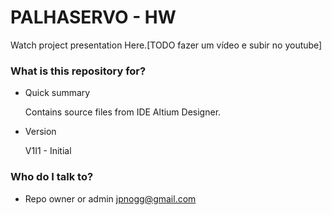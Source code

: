 # PALHASERVO - HW #

Watch project presentation Here.[TODO fazer um vídeo e subir no youtube]


### What is this repository for? ###

* Quick summary

    Contains source files from IDE Altium Designer.

* Version

    V1I1 - Initial


### Who do I talk to? ###

* Repo owner or admin
jpnogg@gmail.com